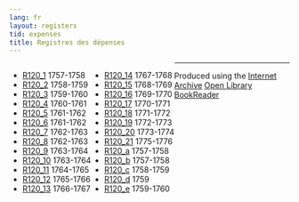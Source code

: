 ```yaml
---
lang: fr
layout: registers
tid: expenses
title: Registres des dépenses
---
```


<ul style="float:left;">
<li><a href="http://hyperstudio.mit.edu/cfrp/flip_books/R120_1/index.html" target="bookreader">R120_1</a> 1757-1758</li>
<li><a href="http://hyperstudio.mit.edu/cfrp/flip_books/R120_2/index.html" target="bookreader">R120_2</a> 1758-1759</li>
<li><a href="http://hyperstudio.mit.edu/cfrp/flip_books/R120_3/index.html" target="bookreader">R120_3</a> 1759-1760</li>
<li><a href="http://hyperstudio.mit.edu/cfrp/flip_books/R120_4/index.html" target="bookreader">R120_4</a> 1760-1761</li>
<li><a href="http://hyperstudio.mit.edu/cfrp/flip_books/R120_5/index.html" target="bookreader">R120_5</a> 1761-1762</li>
<li><a href="http://hyperstudio.mit.edu/cfrp/flip_books/R120_6/index.html" target="bookreader">R120_6</a> 1761-1762</li>
<li><a href="http://hyperstudio.mit.edu/cfrp/flip_books/R120_7/index.html" target="bookreader">R120_7</a> 1762-1763</li>
<li><a href="http://hyperstudio.mit.edu/cfrp/flip_books/R120_8/index.html" target="bookreader">R120_8</a> 1762-1763</li>
<li><a href="http://hyperstudio.mit.edu/cfrp/flip_books/R120_9/index.html" target="bookreader">R120_9</a> 1763-1764</li>
<li><a href="http://hyperstudio.mit.edu/cfrp/flip_books/R120_10/index.html" target="bookreader">R120_10</a> 1763-1764</li>
<li><a href="http://hyperstudio.mit.edu/cfrp/flip_books/R120_11/index.html" target="bookreader">R120_11</a> 1764-1765</li>
<li><a href="http://hyperstudio.mit.edu/cfrp/flip_books/R120_12/index.html" target="bookreader">R120_12</a> 1765-1766</li>
<li><a href="http://hyperstudio.mit.edu/cfrp/flip_books/R120_13/index.html" target="bookreader">R120_13</a> 1766-1767</li>
</ul>

<ul style="float:left;">
<li><a href="http://hyperstudio.mit.edu/cfrp/flip_books/R120_14/index.html" target="bookreader">R120_14</a> 1767-1768</li>
<li><a href="http://hyperstudio.mit.edu/cfrp/flip_books/R120_15/index.html" target="bookreader">R120_15</a> 1768-1769</li>
<li><a href="http://hyperstudio.mit.edu/cfrp/flip_books/R120_16/index.html" target="bookreader">R120_16</a> 1769-1770</li>
<li><a href="http://hyperstudio.mit.edu/cfrp/flip_books/R120_17/index.html" target="bookreader">R120_17</a> 1770-1771</li>
<li><a href="http://hyperstudio.mit.edu/cfrp/flip_books/R120_18/index.html" target="bookreader">R120_18</a> 1771-1772</li>
<li><a href="http://hyperstudio.mit.edu/cfrp/flip_books/R120_19/index.html" target="bookreader">R120_19</a> 1772-1773</li>
<li><a href="http://hyperstudio.mit.edu/cfrp/flip_books/R120_20/index.html" target="bookreader">R120_20</a> 1773-1774</li>
<li><a href="http://hyperstudio.mit.edu/cfrp/flip_books/R120_21/index.html" target="bookreader">R120_21</a> 1775-1776</li>
<li><a href="http://hyperstudio.mit.edu/cfrp/flip_books/R120_a/index.html" target="bookreader">R120_a</a> 1757-1758</li>
<li><a href="http://hyperstudio.mit.edu/cfrp/flip_books/R120_b/index.html" target="bookreader">R120_b</a> 1757-1758</li>
<li><a href="http://hyperstudio.mit.edu/cfrp/flip_books/R120_c/index.html" target="bookreader">R120_c</a> 1758-1759</li>
<li><a href="http://hyperstudio.mit.edu/cfrp/flip_books/R120_d/index.html" target="bookreader">R120_d</a> 1759</li>
<li><a href="http://hyperstudio.mit.edu/cfrp/flip_books/R120_e/index.html" target="bookreader">R120_e</a> 1759-1760</li>
</ul>

<hr>

<p>
Produced using the <a href="http://internetarchive.org" target="_blank">Internet Archive</a> <a href="http://openlibrary.org/dev/docs/bookreader" target="_blank">Open Library BookReader</a>
</p>
